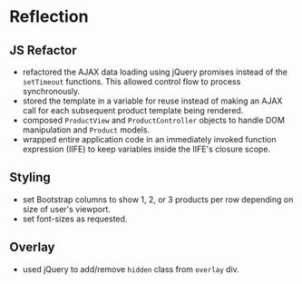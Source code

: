 # Reflection

## JS Refactor

- refactored the AJAX data loading using jQuery promises instead of the `setTimeout` functions. This allowed control flow to process synchronously.
- stored the template in a variable for reuse instead of making an AJAX call for each subsequent product template being rendered.
- composed `ProductView` and `ProductController` objects to handle DOM manipulation and `Product` models.
- wrapped entire application code in an immediately invoked function expression (IIFE) to keep variables inside the IIFE's closure scope.

## Styling

- set Bootstrap columns to show 1, 2, or 3 products per row depending on size of user's viewport.
- set font-sizes as requested.

## Overlay

- used jQuery to add/remove `hidden` class from `overlay` div.